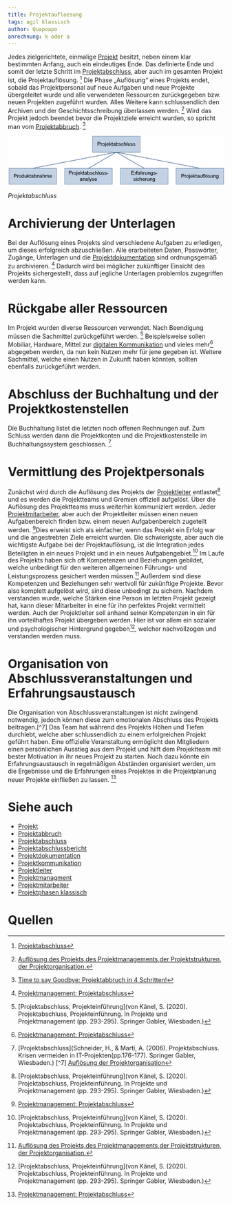 ```yaml
---
title: Projektaufloesung
tags: agil klassisch
author: Quapoapo
anrechnung: k oder a
---
```


Jedes zielgerichtete, einmalige [Projekt](Projekt.md) besitzt, neben einem klar bestimmten Anfang, auch ein eindeutiges Ende. Das definierte Ende und somit der letzte Schritt im [Projektabschluss](Projektabschluss.md), aber auch im gesamten Projekt ist, die Projektauflösung. [^1] Die Phase „Auflösung“ eines Projekts endet, sobald das Projektpersonal auf neue Aufgaben und neue Projekte übergeleitet wurde und alle verwendeten Ressourcen zurückgegeben bzw. neuen Projekten zugeführt wurden. Alles Weitere kann schlussendlich den Archiven und der Geschichtsschreibung überlassen werden. [^2] Wird das Projekt jedoch beendet bevor die Projektziele erreicht wurden, so spricht man vom [Projektabbruch](Projektabbruch.md). [^3]  
<!-- 
Hier ganz am Anfang keine Überschrift einfügen - das passiert automatisch basierend auf dem `title`-Attribut
oben im Front-Matter (Bereich zwischen den `---`). -->

![Phasen des Projektabschlusses](Projektaufloesung/Projektaufloesung.png "Projektabschluss")

*Projektabschluss*
# 	Archivierung der Unterlagen 

Bei der Auflösung eines Projekts sind verschiedene Aufgaben zu erledigen, um dieses erfolgreich abzuschließen. Alle erarbeiteten Daten, Passwörter, Zugänge, Unterlagen und die [Projektdokumentation](Projektdokumentation.md) sind ordnungsgemäß zu archivieren. [^4] Dadurch wird bei möglicher zukünftiger Einsicht des Projekts sichergestellt, dass auf jegliche Unterlagen problemlos zugegriffen werden kann. 


# 	Rückgabe aller Ressourcen

Im Projekt wurden diverse Ressourcen verwendet. Nach Beendigung müssen die Sachmittel zurückgeführt werden. [^5] Beispielsweise sollen Mobiliar, Hardware, Mittel zur [digitalen Kommunikation](Digitate_Kommunikation.md) und vieles mehr[^4] abgegeben werden, da nun kein Nutzen mehr für jene gegeben ist. Weitere Sachmittel, welche einen Nutzen in Zukunft haben könnten, sollten ebenfalls zurückgeführt werden. 

# 	Abschluss der Buchhaltung und der Projektkostenstellen
Die Buchhaltung listet die letzten noch offenen Rechnungen auf. Zum Schluss werden dann die Projektkonten und die Projektkostenstelle im Buchhaltungssystem geschlossen. [^6]
# Vermittlung des Projektpersonals
Zunächst wird durch die Auflösung des Projekts der [Projektleiter](Projektleiter) entlastet[^5] und es werden die Projektteams und Gremien offiziell aufgelöst. Über die Auflösung des Projektteams muss weiterhin kommuniziert werden. Jeder [Projektmitarbeiter](Projektmitarbeiter.md), aber auch der Projektleiter müssen einen neuen Aufgabenbereich finden bzw. einem neuen Aufgabenbereich zugeteilt werden. [^4]Dies erweist sich als einfacher, wenn das Projekt ein Erfolg war und die angestrebten Ziele erreicht wurden. Die schwierigste, aber auch die wichtigste Aufgabe bei der Projektauflösung, ist die Integration jedes Beteiligten in ein neues Projekt und in ein neues Aufgabengebiet.[^5] Im Laufe des Projekts haben sich oft Kompetenzen und Beziehungen gebildet, welche unbedingt für den weiteren allgemeinen Führungs- und Leistungsprozess gesichert werden müssen.[^2] Außerdem sind diese Kompetenzen und Beziehungen sehr wertvoll für zukünftige Projekte. Bevor also komplett aufgelöst wird, sind diese unbedingt zu sichern. Nachdem verstanden wurde, welche Stärken eine Person im letzten Projekt gezeigt hat, kann dieser Mitarbeiter in eine für ihn perfektes Projekt vermittelt werden. Auch der Projektleiter soll anhand seiner Kompetenzen in ein für ihn vorteilhaftes Projekt übergeben werden. Hier ist vor allem ein sozialer und psychologischer Hintergrund gegeben[^5], welcher nachvollzogen und verstanden werden muss. 
#	Organisation von Abschlussveranstaltungen und Erfahrungsaustausch
Die Organisation von Abschlussveranstaltungen ist nicht zwingend notwendig, jedoch können diese zum emotionalen Abschluss des Projekts beitragen.[^7] Das Team hat während des Projekts Höhen und Tiefen durchlebt, welche aber schlussendlich zu einem erfolgreichen Projekt geführt haben. Eine offizielle Veranstaltung ermöglicht den Mitgliedern einen persönlichen Ausstieg aus dem Projekt und hilft dem Projektteam mit bester Motivation in ihr neues Projekt zu starten. Noch dazu könnte ein Erfahrungsaustausch in regelmäßigen Abständen organisiert werden, um die Ergebnisse und die Erfahrungen eines Projektes in die Projektplanung neuer Projekte einfließen zu lassen. [^4]
# Siehe auch

* [Projekt](Projekt.md)
* [Projektabbruch](Projektabbruch.md)
* [Projektabschluss](Projektabschluss.md)
* [Projektabschlussbericht](Projektanschlussbericht.md)
* [Projektdokumentation](Projektdokumentation)
* [Projektkommunikation](Projektkommunikation.md)
* [Projektleiter](Projektleiter.md)
* [Projektmanagment](Projektmanagment.md)
* [Projektmitarbeiter](Projektmitarbeiter.md)
* [Projektphasen klassisch](Projektphasen_klassisch)

# Quellen

[^1]: [Projektabschluss](https://www.arksolutions.de/gs/project/blog/gs-projektabschluss)
[^2]: [Auflösung des Projekts,des Projektmanagements,der Projektstrukturen,
der Projektorganisation.](http://www.begriffe.vpma.de/phasen/phasen_08.html)
[^3]: [Time to say Goodbye: Projektabbruch in 4 Schritten!](https://www.rolandgareis.com/time-to-say-goodbye-projektabbruch-in-4-schritten/)
[^4]: [Projektmanagement: Projektabschluss](https://www.ibim.de/projekt/5-5.htm)
[^5]: [Projektabschluss, Projekteinführung](von Känel, S. (2020). Projektabschluss, Projekteinführung. In Projekte und Projektmanagement (pp. 293-295). Springer Gabler, Wiesbaden.)
[^6]: [Projektabschluss](Schneider, H., & Marti, A. (2006). Projektabschluss. Krisen vermeiden in IT-Projekten(pp.176-177). Springer Gabler, Wiesbaden.)
[^7] [Auflösung der Projektorganisation](https://mediencommunity.de/system/files/wbts/projektmanagement/le05/34_auflsung_der_projektorganisation.html)
